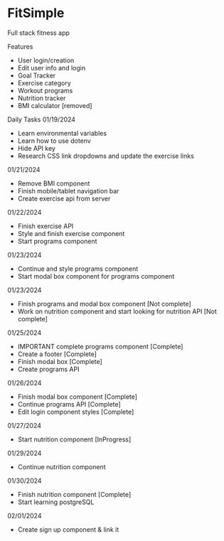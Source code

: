 # FitSimple
 Full stack fitness app

Features
- User login/creation
- Edit user info and login
- Goal Tracker
- Exercise category
- Workout programs
- Nutrition tracker
- BMI calculator [removed]

Daily Tasks
01/19/2024
- Learn environmental variables
- Learn how to use dotenv
- Hide API key
- Research CSS link dropdowns and update the exercise links

01/21/2024
- Remove BMI component
- Finish mobile/tablet navigation bar
- Create exercise api from server

01/22/2024
- Finish exercise API
- Style and finish exercise component
- Start programs component

01/23/2024
- Continue and style programs component
- Start modal box component for programs component

01/23/2024
- Finish programs and modal box component [Not complete]
- Work on nutrition component and start looking for nutrition API [Not complete]

01/25/2024
- IMPORTANT complete programs component [Complete]
- Create a footer [Complete]
- Finish modal box [Complete]
- Create programs API

01/26/2024
- Finish modal box component [Complete]
- Continue programs API [Complete]
- Edit login component styles [Complete]

01/27/2024
- Start nutrition component [InProgress]

01/29/2024
- Continue nutrition component

01/30/2024
- Finish nutrition component [Complete]
- Start learning postgreSQL

02/01/2024
- Create sign up component & link it